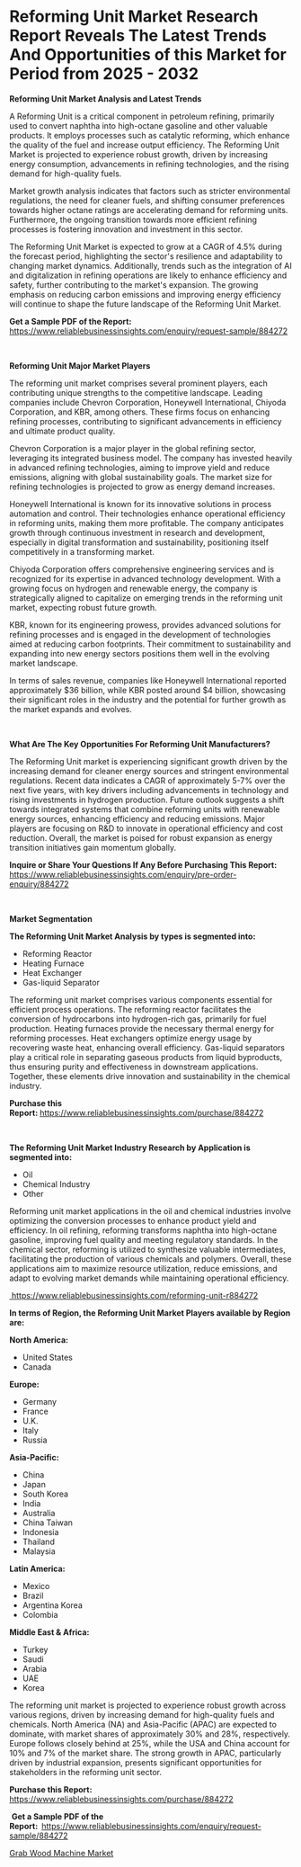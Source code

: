 <p><h1>Reforming Unit Market Research Report Reveals The Latest Trends And Opportunities of this Market for Period from 2025 - 2032</h1></p><p><strong>Reforming Unit Market Analysis and Latest Trends</strong></p>
<p><p>A Reforming Unit is a critical component in petroleum refining, primarily used to convert naphtha into high-octane gasoline and other valuable products. It employs processes such as catalytic reforming, which enhance the quality of the fuel and increase output efficiency. The Reforming Unit Market is projected to experience robust growth, driven by increasing energy consumption, advancements in refining technologies, and the rising demand for high-quality fuels. </p><p>Market growth analysis indicates that factors such as stricter environmental regulations, the need for cleaner fuels, and shifting consumer preferences towards higher octane ratings are accelerating demand for reforming units. Furthermore, the ongoing transition towards more efficient refining processes is fostering innovation and investment in this sector. </p><p>The Reforming Unit Market is expected to grow at a CAGR of 4.5% during the forecast period, highlighting the sector's resilience and adaptability to changing market dynamics. Additionally, trends such as the integration of AI and digitalization in refining operations are likely to enhance efficiency and safety, further contributing to the market's expansion. The growing emphasis on reducing carbon emissions and improving energy efficiency will continue to shape the future landscape of the Reforming Unit Market.</p></p>
<p><strong>Get a Sample PDF of the Report:&nbsp;</strong> <a href="https://www.reliablebusinessinsights.com/enquiry/request-sample/884272?utm_campaign=2330&utm_medium=2&utm_source=Github&utm_content=ia&utm_term=16022025&utm_id=reforming-unit">https://www.reliablebusinessinsights.com/enquiry/request-sample/884272</a></p>
<p>&nbsp;</p>
<p><strong>Reforming Unit Major Market Players</strong></p>
<p><p>The reforming unit market comprises several prominent players, each contributing unique strengths to the competitive landscape. Leading companies include Chevron Corporation, Honeywell International, Chiyoda Corporation, and KBR, among others. These firms focus on enhancing refining processes, contributing to significant advancements in efficiency and ultimate product quality.</p><p>Chevron Corporation is a major player in the global refining sector, leveraging its integrated business model. The company has invested heavily in advanced refining technologies, aiming to improve yield and reduce emissions, aligning with global sustainability goals. The market size for refining technologies is projected to grow as energy demand increases.</p><p>Honeywell International is known for its innovative solutions in process automation and control. Their technologies enhance operational efficiency in reforming units, making them more profitable. The company anticipates growth through continuous investment in research and development, especially in digital transformation and sustainability, positioning itself competitively in a transforming market.</p><p>Chiyoda Corporation offers comprehensive engineering services and is recognized for its expertise in advanced technology development. With a growing focus on hydrogen and renewable energy, the company is strategically aligned to capitalize on emerging trends in the reforming unit market, expecting robust future growth.</p><p>KBR, known for its engineering prowess, provides advanced solutions for refining processes and is engaged in the development of technologies aimed at reducing carbon footprints. Their commitment to sustainability and expanding into new energy sectors positions them well in the evolving market landscape.</p><p>In terms of sales revenue, companies like Honeywell International reported approximately $36 billion, while KBR posted around $4 billion, showcasing their significant roles in the industry and the potential for further growth as the market expands and evolves.</p></p>
<p>&nbsp;</p>
<p><strong>What Are The Key Opportunities For Reforming Unit Manufacturers?</strong></p>
<p><p>The Reforming Unit market is experiencing significant growth driven by the increasing demand for cleaner energy sources and stringent environmental regulations. Recent data indicates a CAGR of approximately 5-7% over the next five years, with key drivers including advancements in technology and rising investments in hydrogen production. Future outlook suggests a shift towards integrated systems that combine reforming units with renewable energy sources, enhancing efficiency and reducing emissions. Major players are focusing on R&D to innovate in operational efficiency and cost reduction. Overall, the market is poised for robust expansion as energy transition initiatives gain momentum globally.</p></p>
<p><strong>Inquire or Share Your Questions If Any Before Purchasing This Report:</strong> <a href="https://www.reliablebusinessinsights.com/enquiry/pre-order-enquiry/884272?utm_campaign=2330&utm_medium=2&utm_source=Github&utm_content=ia&utm_term=16022025&utm_id=reforming-unit">https://www.reliablebusinessinsights.com/enquiry/pre-order-enquiry/884272</a></p>
<p>&nbsp;</p>
<p><strong>Market Segmentation</strong></p>
<p><strong>The Reforming Unit Market Analysis by types is segmented into:</strong></p>
<p><ul><li>Reforming Reactor</li><li>Heating Furnace</li><li>Heat Exchanger</li><li>Gas-liquid Separator</li></ul></p>
<p><p>The reforming unit market comprises various components essential for efficient process operations. The reforming reactor facilitates the conversion of hydrocarbons into hydrogen-rich gas, primarily for fuel production. Heating furnaces provide the necessary thermal energy for reforming processes. Heat exchangers optimize energy usage by recovering waste heat, enhancing overall efficiency. Gas-liquid separators play a critical role in separating gaseous products from liquid byproducts, thus ensuring purity and effectiveness in downstream applications. Together, these elements drive innovation and sustainability in the chemical industry.</p></p>
<p><strong>Purchase this Report:&nbsp;</strong><a href="https://www.reliablebusinessinsights.com/purchase/884272?utm_campaign=2330&utm_medium=2&utm_source=Github&utm_content=ia&utm_term=16022025&utm_id=reforming-unit">https://www.reliablebusinessinsights.com/purchase/884272</a></p>
<p>&nbsp;</p>
<p><strong>The Reforming Unit Market Industry Research by Application is segmented into:</strong></p>
<p><ul><li>Oil</li><li>Chemical Industry</li><li>Other</li></ul></p>
<p><p>Reforming unit market applications in the oil and chemical industries involve optimizing the conversion processes to enhance product yield and efficiency. In oil refining, reforming transforms naphtha into high-octane gasoline, improving fuel quality and meeting regulatory standards. In the chemical sector, reforming is utilized to synthesize valuable intermediates, facilitating the production of various chemicals and polymers. Overall, these applications aim to maximize resource utilization, reduce emissions, and adapt to evolving market demands while maintaining operational efficiency.</p></p>
<p><a href="https://www.reliablebusinessinsights.com/reforming-unit-r884272?utm_campaign=2330&utm_medium=2&utm_source=Github&utm_content=ia&utm_term=16022025&utm_id=reforming-unit">&nbsp;https://www.reliablebusinessinsights.com/reforming-unit-r884272</a></p>
<p><strong>In terms of Region, the Reforming Unit Market Players available by Region are:</strong></p>
<p>
    <p> <strong> North America: </strong>
        <ul>
            <li>United States</li>
            <li>Canada</li>
        </ul>
        </p> 
    <p> <strong> Europe: </strong>
        <ul>
            <li>Germany</li>
            <li>France</li>
            <li>U.K.</li>
            <li>Italy</li>
            <li>Russia</li>
        </ul>
        </p> 
    <p> <strong> Asia-Pacific: </strong>
        <ul>
            <li>China</li>
            <li>Japan</li>
            <li>South Korea</li>
            <li>India</li>
            <li>Australia</li>
            <li>China Taiwan</li>
            <li>Indonesia</li>
            <li>Thailand</li>
            <li>Malaysia</li>
        </ul>
        </p> 
    <p> <strong> Latin America: </strong>
        <ul>
            <li>Mexico</li>
            <li>Brazil</li>
            <li>Argentina Korea</li>
            <li>Colombia</li>
        </ul>
        </p> 
    <p> <strong> Middle East & Africa: </strong>
        <ul>
            <li>Turkey</li>
            <li>Saudi</li>
            <li>Arabia</li>
            <li>UAE</li>
            <li>Korea</li>
        </ul>
    </p>
    </p>
<p><p>The reforming unit market is projected to experience robust growth across various regions, driven by increasing demand for high-quality fuels and chemicals. North America (NA) and Asia-Pacific (APAC) are expected to dominate, with market shares of approximately 30% and 28%, respectively. Europe follows closely behind at 25%, while the USA and China account for 10% and 7% of the market share. The strong growth in APAC, particularly driven by industrial expansion, presents significant opportunities for stakeholders in the reforming unit sector.</p></p>
<p><strong>Purchase this Report: </strong><a href="https://www.reliablebusinessinsights.com/purchase/884272?utm_campaign=2330&utm_medium=2&utm_source=Github&utm_content=ia&utm_term=16022025&utm_id=reforming-unit">https://www.reliablebusinessinsights.com/purchase/884272</a></p>
<p>&nbsp;<strong>Get a Sample PDF of the Report:&nbsp;&nbsp;</strong><a href="https://www.reliablebusinessinsights.com/enquiry/request-sample/884272?utm_campaign=2330&utm_medium=2&utm_source=Github&utm_content=ia&utm_term=16022025&utm_id=reforming-unit">https://www.reliablebusinessinsights.com/enquiry/request-sample/884272</a></p>
<p><strong></strong></p>
<p><p><a href="https://github.com/danikabiele541/Market-Research-Report-List-1/blob/main/grab-wood-machine-market.md?utm_campaign=2330&utm_medium=2&utm_source=Github&utm_content=ia&utm_term=16022025&utm_id=reforming-unit">Grab Wood Machine Market</a></p></p>